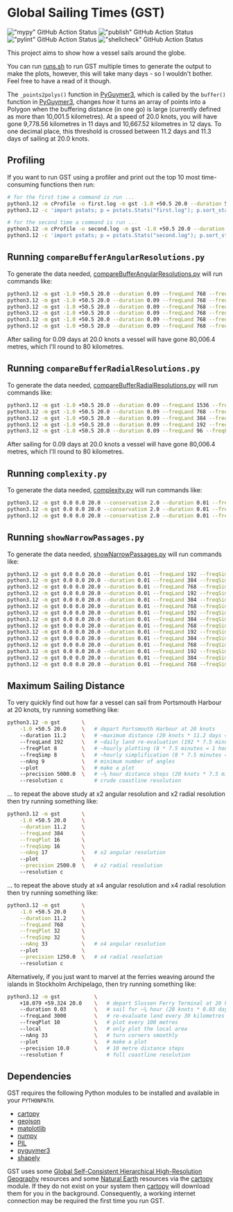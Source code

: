 # Global Sailing Times (GST)

!["mypy" GitHub Action Status](https://github.com/Guymer/gst/actions/workflows/mypy.yaml/badge.svg) !["publish" GitHub Action Status](https://github.com/Guymer/gst/actions/workflows/publish.yaml/badge.svg) !["pylint" GitHub Action Status](https://github.com/Guymer/gst/actions/workflows/pylint.yaml/badge.svg) !["shellcheck" GitHub Action Status](https://github.com/Guymer/gst/actions/workflows/shellcheck.yaml/badge.svg)

This project aims to show how a vessel sails around the globe.

You can run [runs.sh](runs.sh) to run GST multiple times to generate the output to make the plots, however, this will take many days - so I wouldn't bother. Feel free to have a read of it though.

The `_points2polys()` function in [PyGuymer3](https://github.com/Guymer/PyGuymer3), which is called by the `buffer()` function in [PyGuymer3](https://github.com/Guymer/PyGuymer3), changes *how* it turns an array of points into a Polygon when the buffering distance (in one go) is large (currently defined as more than 10,001.5 kilometres). At a speed of 20.0 knots, you will have gone 9,778.56 kilometres in 11 days and 10,667.52 kilometres in 12 days. To one decimal place, this threshold is crossed between 11.2 days and 11.3 days of sailing at 20.0 knots.

## Profiling

If you want to run GST using a profiler and print out the top 10 most time-consuming functions then run:

```sh
# for the first time a command is run ...
python3.12 -m cProfile -o first.log -m gst -1.0 +50.5 20.0 --duration 5.0 > first.out 2> first.err
python3.12 -c 'import pstats; p = pstats.Stats("first.log"); p.sort_stats(pstats.SortKey.CUMULATIVE).print_stats(10)'

# for the second time a command is run ...
python3.12 -m cProfile -o second.log -m gst -1.0 +50.5 20.0 --duration 5.0 > second.out 2> second.err
python3.12 -c 'import pstats; p = pstats.Stats("second.log"); p.sort_stats(pstats.SortKey.CUMULATIVE).print_stats(10)'
```

## Running `compareBufferAngularResolutions.py`

To generate the data needed, [compareBufferAngularResolutions.py](compareBufferAngularResolutions.py) will run commands like:

```sh
python3.12 -m gst -1.0 +50.5 20.0 --duration 0.09 --freqLand 768 --freqPlot 1 --freqSimp 768 --local --nAng 9 --precision 1250.0 --resolution i
python3.12 -m gst -1.0 +50.5 20.0 --duration 0.09 --freqLand 768 --freqPlot 1 --freqSimp 768 --local --nAng 17 --precision 1250.0 --resolution i
python3.12 -m gst -1.0 +50.5 20.0 --duration 0.09 --freqLand 768 --freqPlot 1 --freqSimp 768 --local --nAng 33 --precision 1250.0 --resolution i
python3.12 -m gst -1.0 +50.5 20.0 --duration 0.09 --freqLand 768 --freqPlot 1 --freqSimp 768 --local --nAng 65 --precision 1250.0 --resolution i
python3.12 -m gst -1.0 +50.5 20.0 --duration 0.09 --freqLand 768 --freqPlot 1 --freqSimp 768 --local --nAng 129 --precision 1250.0 --resolution i
python3.12 -m gst -1.0 +50.5 20.0 --duration 0.09 --freqLand 768 --freqPlot 1 --freqSimp 768 --local --nAng 257 --precision 1250.0 --resolution i
```

After sailing for 0.09 days at 20.0 knots a vessel will have gone 80,006.4 metres, which I'll round to 80 kilometres.

## Running `compareBufferRadialResolutions.py`

To generate the data needed, [compareBufferRadialResolutions.py](compareBufferRadialResolutions.py) will run commands like:

```sh
python3.12 -m gst -1.0 +50.5 20.0 --duration 0.09 --freqLand 1536 --freqPlot 16 --freqSimp 1536 --local --nAng 257 --precision 625.0 --resolution i
python3.12 -m gst -1.0 +50.5 20.0 --duration 0.09 --freqLand 768 --freqPlot 8 --freqSimp 768 --local --nAng 257 --precision 1250.0 --resolution i
python3.12 -m gst -1.0 +50.5 20.0 --duration 0.09 --freqLand 384 --freqPlot 4 --freqSimp 384 --local --nAng 257 --precision 2500.0 --resolution i
python3.12 -m gst -1.0 +50.5 20.0 --duration 0.09 --freqLand 192 --freqPlot 2 --freqSimp 192 --local --nAng 257 --precision 5000.0 --resolution i
python3.12 -m gst -1.0 +50.5 20.0 --duration 0.09 --freqLand 96 --freqPlot 1 --freqSimp 96 --local --nAng 257 --precision 10000.0 --resolution i
```

After sailing for 0.09 days at 20.0 knots a vessel will have gone 80,006.4 metres, which I'll round to 80 kilometres.

## Running `complexity.py`

To generate the data needed, [complexity.py](complexity.py) will run commands like:

```sh
python3.12 -m gst 0.0 0.0 20.0 --conservatism 2.0 --duration 0.01 --freqLand 192 --freqSimp 8 --nAng 9 --precision 5000.0 --resolution i
python3.12 -m gst 0.0 0.0 20.0 --conservatism 2.0 --duration 0.01 --freqLand 384 --freqSimp 16 --nAng 17 --precision 2500.0 --resolution i
python3.12 -m gst 0.0 0.0 20.0 --conservatism 2.0 --duration 0.01 --freqLand 768 --freqSimp 32 --nAng 33 --precision 1250.0 --resolution i
```

## Running `showNarrowPassages.py`

To generate the data needed, [showNarrowPassages.py](showNarrowPassages.py) will run commands like:

```sh
python3.12 -m gst 0.0 0.0 20.0 --duration 0.01 --freqLand 192 --freqSimp 8 --nAng 9 --precision 5000.0 --resolution c
python3.12 -m gst 0.0 0.0 20.0 --duration 0.01 --freqLand 384 --freqSimp 16 --nAng 17 --precision 2500.0 --resolution c
python3.12 -m gst 0.0 0.0 20.0 --duration 0.01 --freqLand 768 --freqSimp 32 --nAng 33 --precision 1250.0 --resolution c
python3.12 -m gst 0.0 0.0 20.0 --duration 0.01 --freqLand 192 --freqSimp 8 --nAng 9 --precision 5000.0 --resolution l
python3.12 -m gst 0.0 0.0 20.0 --duration 0.01 --freqLand 384 --freqSimp 16 --nAng 17 --precision 2500.0 --resolution l
python3.12 -m gst 0.0 0.0 20.0 --duration 0.01 --freqLand 768 --freqSimp 32 --nAng 33 --precision 1250.0 --resolution l
python3.12 -m gst 0.0 0.0 20.0 --duration 0.01 --freqLand 192 --freqSimp 8 --nAng 9 --precision 5000.0 --resolution i
python3.12 -m gst 0.0 0.0 20.0 --duration 0.01 --freqLand 384 --freqSimp 16 --nAng 17 --precision 2500.0 --resolution i
python3.12 -m gst 0.0 0.0 20.0 --duration 0.01 --freqLand 768 --freqSimp 32 --nAng 33 --precision 1250.0 --resolution i
python3.12 -m gst 0.0 0.0 20.0 --duration 0.01 --freqLand 192 --freqSimp 8 --nAng 9 --precision 5000.0 --resolution h
python3.12 -m gst 0.0 0.0 20.0 --duration 0.01 --freqLand 384 --freqSimp 16 --nAng 17 --precision 2500.0 --resolution h
python3.12 -m gst 0.0 0.0 20.0 --duration 0.01 --freqLand 768 --freqSimp 32 --nAng 33 --precision 1250.0 --resolution h
python3.12 -m gst 0.0 0.0 20.0 --duration 0.01 --freqLand 192 --freqSimp 8 --nAng 9 --precision 5000.0 --resolution f
python3.12 -m gst 0.0 0.0 20.0 --duration 0.01 --freqLand 384 --freqSimp 16 --nAng 17 --precision 2500.0 --resolution f
python3.12 -m gst 0.0 0.0 20.0 --duration 0.01 --freqLand 768 --freqSimp 32 --nAng 33 --precision 1250.0 --resolution f
```

## Maximum Sailing Distance

To very quickly find out how far a vessel can sail from Portsmouth Harbour at 20 knots, try running something like:

```sh
python3.12 -m gst       \
    -1.0 +50.5 20.0     \   # depart Portsmouth Harbour at 20 knots
    --duration 11.2     \   # ~maximum distance (20 knots * 11.2 days = 9,956.35 kilometres)
    --freqLand 192      \   # ~daily land re-evaluation (192 * 7.5 minutes = 1 day)
    --freqPlot 8        \   # ~hourly plotting (8 * 7.5 minutes = 1 hour)
    --freqSimp 8        \   # ~hourly simplification (8 * 7.5 minutes = 1 hour)
    --nAng 9            \   # minimum number of angles
    --plot              \   # make a plot
    --precision 5000.0  \   # ~⅛ hour distance steps (20 knots * 7.5 minutes = 4.63 kilometres)
    --resolution c          # crude coastline resolution
```

... to repeat the above study at x2 angular resolution and x2 radial resolution then try running something like:

```sh
python3.12 -m gst       \
    -1.0 +50.5 20.0     \
    --duration 11.2     \
    --freqLand 384      \
    --freqPlot 16       \
    --freqSimp 16       \
    --nAng 17           \   # x2 angular resolution
    --plot              \
    --precision 2500.0  \   # x2 radial resolution
    --resolution c
```

... to repeat the above study at x4 angular resolution and x4 radial resolution then try running something like:

```sh
python3.12 -m gst       \
    -1.0 +50.5 20.0     \
    --duration 11.2     \
    --freqLand 768      \
    --freqPlot 32       \
    --freqSimp 32       \
    --nAng 33           \   # x4 angular resolution
    --plot              \
    --precision 1250.0  \   # x4 radial resolution
    --resolution c
```

Alternatively, if you just want to marvel at the ferries weaving around the islands in Stockholm Archipelago, then try running something like:

```sh
python3.12 -m gst           \
    +18.079 +59.324 20.0    \   # depart Slussen Ferry Terminal at 20 knots
    --duration 0.03         \   # sail for ~¾ hour (20 knots * 0.03 days = 26.67 kilometres)
    --freqLand 3000         \   # re-evaluate land every 30 kilometres (i.e., never)
    --freqPlot 10           \   # plot every 100 metres
    --local                 \   # only plot the local area
    --nAng 33               \   # turn corners smoothly
    --plot                  \   # make a plot
    --precision 10.0        \   # 10 metre distance steps
    --resolution f              # full coastline resolution
```

## Dependencies

GST requires the following Python modules to be installed and available in your `PYTHONPATH`.

* [cartopy](https://pypi.org/project/Cartopy/)
* [geojson](https://pypi.org/project/geojson/)
* [matplotlib](https://pypi.org/project/matplotlib/)
* [numpy](https://pypi.org/project/numpy/)
* [PIL](https://pypi.org/project/Pillow/)
* [pyguymer3](https://github.com/Guymer/PyGuymer3)
* [shapely](https://pypi.org/project/Shapely/)

GST uses some [Global Self-Consistent Hierarchical High-Resolution Geography](https://www.ngdc.noaa.gov/mgg/shorelines/) resources and some [Natural Earth](https://www.naturalearthdata.com/) resources via the [cartopy](https://pypi.org/project/Cartopy/) module. If they do not exist on your system then [cartopy](https://pypi.org/project/Cartopy/) will download them for you in the background. Consequently, a working internet connection may be required the first time you run GST.
